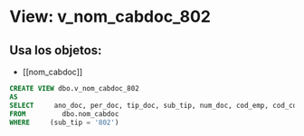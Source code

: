 # View: v_nom_cabdoc_802

## Usa los objetos:
- [[nom_cabdoc]]

```sql
CREATE VIEW dbo.v_nom_cabdoc_802
AS
SELECT     ano_doc, per_doc, tip_doc, sub_tip, num_doc, cod_emp, cod_con, fec_doc, tip_liq, cambio, des_doc
FROM         dbo.nom_cabdoc
WHERE     (sub_tip = '802')

```
